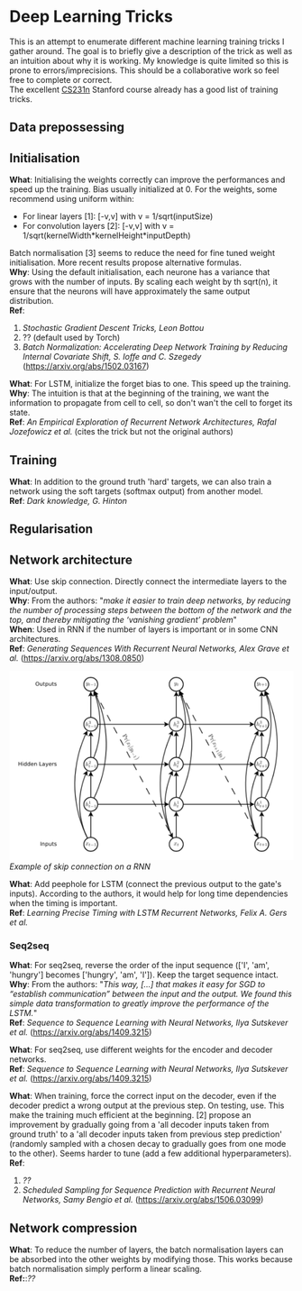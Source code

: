 # Deep Learning Tricks

This is an attempt to enumerate different machine learning training tricks I gather around. The goal is to briefly give a description of the trick as well as an intuition about why it is working. My knowledge is quite limited so this is prone to errors/imprecisions. This should be a collaborative work so feel free to complete or correct.<br />
The excellent [CS231n](http://cs231n.github.io/) Stanford course already has a good list of training tricks.

## Data prepossessing

## Initialisation

**What**: Initialising the weights correctly can improve the performances and speed up the training. Bias usually initialized at 0. For the weights, some recommend using uniform within:
 * For linear layers \[1\]: [-v,v] with v = 1/sqrt(inputSize)
 * For convolution layers \[2\]: [-v,v] with v = 1/sqrt(kernelWidth\*kernelHeight\*inputDepth)

Batch normalisation \[3\] seems to reduce the need for fine tuned weight initialisation. More recent results propose alternative formulas.<br />
**Why**: Using the default initialisation, each neurone has a variance that grows with the number of inputs. By scaling each weight by th sqrt(n), it ensure that the neurons will have approximately the same output distribution.<br />
**Ref**:
 1. *Stochastic Gradient Descent Tricks, Leon Bottou*
 2. ?? (default used by Torch)
 3. *Batch Normalization: Accelerating Deep Network Training by Reducing Internal Covariate Shift, S. Ioffe and C. Szegedy* (https://arxiv.org/abs/1502.03167)

**What**: For LSTM, initialize the forget bias to one. This speed up the training.<br />
**Why**: The intuition is that at the beginning of the training, we want the information to propagate from cell to cell, so don't wan't the cell to forget its state.<br />
**Ref**: *An Empirical Exploration of Recurrent Network Architectures, Rafal Jozefowicz et al.* (cites the trick but not the original authors)

## Training

**What**: In addition to the ground truth 'hard' targets, we can also train a network using the soft targets (softmax output) from another model.<br />
**Ref**: *Dark knowledge, G. Hinton*


## Regularisation

## Network architecture

**What**: Use skip connection. Directly connect the intermediate layers to the input/output.<br />
**Why**: From the authors: "*make it easier to train deep networks, by reducing the number of processing steps between the bottom of the network and the top, and thereby mitigating the ‘vanishing gradient’ problem*"<br />
**When**: Used in RNN if the number of layers is important or in some CNN architectures.<br />
**Ref**: *Generating Sequences With Recurrent Neural Networks, Alex Grave et al.* (https://arxiv.org/abs/1308.0850)

![Skip connections](imgs/skip.png)<br />
*Example of skip connection on a RNN*

**What**: Add peephole for LSTM (connect the previous output to the gate's inputs). According to the authors, it would help for long time dependencies when the timing is important.<br />
**Ref**: *Learning Precise Timing with LSTM Recurrent Networks, Felix A. Gers et al.*

### Seq2seq

**What**: For seq2seq, reverse the order of the input sequence (\['I', 'am', 'hungry'\] becomes \['hungry', 'am', 'I'\]). Keep the target sequence intact.<br />
**Why**: From the authors: "*This way, [...] that makes it easy for SGD to “establish communication” between the input and the output. We found this simple data transformation to greatly improve the performance of the LSTM.*"<br />
**Ref**: *Sequence to Sequence Learning with Neural Networks, Ilya Sutskever et al.* (https://arxiv.org/abs/1409.3215)

**What**: For seq2seq, use different weights for the encoder and decoder networks.<br />
**Ref**: *Sequence to Sequence Learning with Neural Networks, Ilya Sutskever et al.* (https://arxiv.org/abs/1409.3215)

**What**: When training, force the correct input on the decoder, even if the decoder predict a wrong output at the previous step. On testing, use. This make the training much efficient at the beginning. [2] propose an improvement by gradually going from a 'all decoder inputs taken from ground truth' to a 'all decoder inputs taken from previous step prediction' (randomly sampled with a chosen decay to gradually goes from one mode to the other). Seems harder to tune (add a few additional hyperparameters).<br />
**Ref**:
 1. *??*
 2. *Scheduled Sampling for Sequence Prediction with Recurrent Neural Networks, Samy Bengio et al.* (https://arxiv.org/abs/1506.03099)

## Network compression

**What**: To reduce the number of layers, the batch normalisation layers can be absorbed into the other weights by modifying those. This works because batch normalisation simply perform a linear scaling.<br />
**Ref:**:*??*

